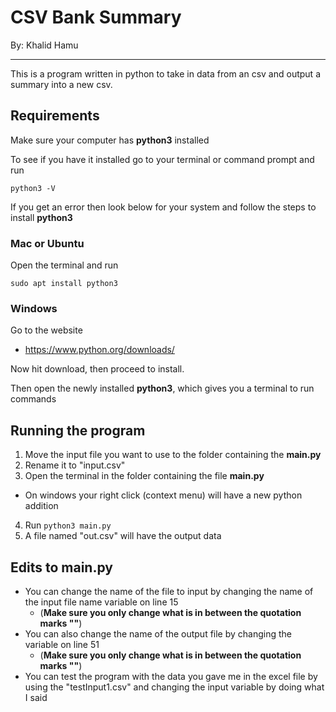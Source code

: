 # CSV Bank Summary 
By: Khalid Hamu
___
This is a program written in python to take in data from an csv and output a summary into a new csv.

## Requirements
Make sure your computer has **python3** installed

To see if you have it installed go to your terminal or command prompt and run

`python3 -V`

If you get an error then look below for your system and follow the steps to install **python3**

### Mac or Ubuntu

Open the terminal and run

`sudo apt install python3`

### Windows

Go to the website

- https://www.python.org/downloads/

Now hit download, then proceed to install.

Then open the newly installed **python3**, which gives you a terminal to run commands

## Running the program

1. Move the input file you want to use to the folder containing the **main.py**
2. Rename it to "input.csv"
3. Open the terminal in the folder containing the file **main.py**
- On windows your right click (context menu) will have a new python addition
4. Run `python3 main.py`
5. A file named "out.csv" will have the output data

## Edits to main.py

- You can change the name of the file to input by changing the name of the input file name variable on line 15
  - (**Make sure you only change what is in between the quotation marks ""**)
- You can also change the name of the output file by changing the variable on line 51
  - (**Make sure you only change what is in between the quotation marks ""**)
- You can test the program with the data you gave me in the excel file by using the "testInput1.csv" and changing the input variable by doing what I said 
